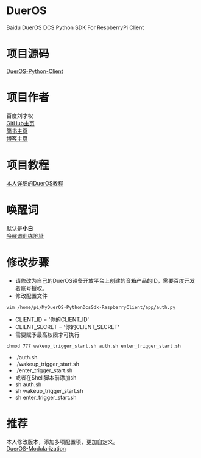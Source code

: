 # DuerOS

Baidu DuerOS DCS Python SDK For RespberryPi Client

# 项目源码
[DuerOS-Python-Client](https://github.com/MyDuerOS/DuerOS-Python-Client)  

# 项目作者
百度刘才权  
[GitHub主页](https://github.com/caiquanliu)   
[简书主页](https://www.jianshu.com/u/bf03aa158e75)  
[博客主页](https://caiquanliu.github.io/)  

# 项目教程
[本人详细的DuerOS教程](https://developer.dueros.baidu.com/didp/forum/topic/show?topicId=245089)  

# 唤醒词
默认是**小白**   
[唤醒词训练地址](https://snowboy.kitt.ai/hotword/351)  

# 修改步骤
- 请修改为自己的DuerOS设备开放平台上创建的音箱产品的ID，需要百度开发者账号授权。
- 修改配置文件  
```shell
vim /home/pi/MyDuerOS-PythonDcsSdk-RaspberryClient/app/auth.py
```
- CLIENT_ID = '你的CLIENT_ID'
- CLIENT_SECRET = '你的CLIENT_SECRET'
- 需要赋予最高权限才可执行 
```shell
chmod 777 wakeup_trigger_start.sh auth.sh enter_trigger_start.sh 
```
- ./auth.sh
- ./wakeup_trigger_start.sh
- ./enter_trigger_start.sh
- 或者在Shell脚本前添加sh
- sh auth.sh
- sh wakeup_trigger_start.sh
- sh enter_trigger_start.sh

# 推荐
本人修改版本，添加多项配置项，更加自定义。  
[DuerOS-Modularization](https://github.com/HuangDayu/DuerOS-Modularization)  

